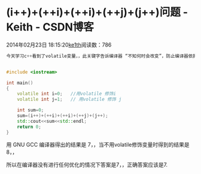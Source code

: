# (i++)+(++i)+(++i)+(++j)+(j++)问题 - Keith - CSDN博客





2014年02月23日 18:15:20[ke1th](https://me.csdn.net/u012436149)阅读数：786








```cpp
今天学习c++看到了volatile变量，，此关键字告诉编译器 “不知何时会改变”，防止编译器依据变量的稳定性做任何优化。而这时让我想到了那蛋疼的++ -- 问题，，所以进行了一个实验，，代码如下：
```

```cpp

```

```cpp
#include <iostream>

int main()
{
    volatile int i=0;   //用volatile 修饰i
    volatile int j=1;   // 用volatile 修饰 j

    int sum=0;
    sum=(i++)+(++i)+(++i)+(++j)+(j++);
    std::cout<<sum<<std::endl;
    return 0;
}
```


用 GNU GCC 编译器得出的结果是 7，，当不用volatile修饰变量时得到的结果是8，，

所以在编译器没有进行任何优化的情况下答案是7，，正确答案应该是7.



